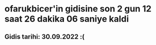 # ofarukbicer'in gidisine son 2 gun 12 saat 26 dakika 06 saniye kaldi

## Gidis tarihi: 30.09.2022 :(